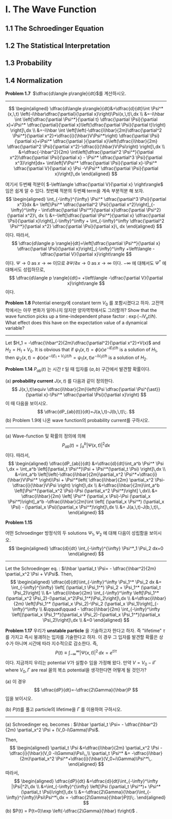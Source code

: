 I. The Wave Function
===



## 1.1 The Schroedinger Equation



## 1.2 The Statistical Interpretation



## 1.3 Probability



## 1.4 Normalization

<b>Problem 1.7 </b> $\dfrac{d\langle p\rangle}{dt}$를 계산하시오.

---

$$
\begin{aligned}
\dfrac{d\langle p\rangle}{dt}&=\dfrac{d}{dt}\int \Psi^*(x,\,t) \left(-i\hbar\dfrac{\partial}{\partial x}\right)\Psi(x,\,t)\,dx \\
&=-i\hbar \int \left[\dfrac{\partial \Psi^*}{\partial t} \dfrac{\partial \Psi}{\partial x}+\Psi^* \dfrac{\partial}{\partial x}\left(\dfrac{\partial \Psi}{\partial t}\right)  \right]\,dx \\
&=-i\hbar \int \left[\left(-\dfrac{i\hbar}{2m}\dfrac{\partial^2 \Psi^*}{\partial x^2}+\dfrac{i}{\hbar}V\Psi^*\right) \dfrac{\partial \Psi}{\partial x}+\Psi^* \dfrac{\partial }{\partial x}\left(\dfrac{i\hbar}{2m} \dfrac{\partial^2 \Psi}{\partial x^2}-\dfrac{i}{\hbar}V\Psi\right) \right]\,dx \\
&=\dfrac{-\hbar^2}{2m} \int\left[\dfrac{\partial^2 \Psi^*}{\partial x^2}\dfrac{\partial \Psi}{\partial x} - \Psi^* \dfrac{\partial^3 \Psi}{\partial x^3}\right]dx+ \int\left[V\Psi^* \dfrac{\partial \Psi}{\partial x}-\Psi^* \dfrac{\partial V}{\partial x} \Psi -V\Psi^* \dfrac{\partial \Psi}{\partial x}\right]\,dx
\end{aligned}
$$

여기서 두번째 적분이 $-\left\langle \dfrac{\partial V}{\partial x} \right\rangle$ 임은 쉽게 알 수 있다. 첫번째 적분의 두번째 term을 계속 부분적분 해 보자.
$$
\begin{aligned}
\int_{-\infty}^{\infty} \Psi^* \dfrac{\partial^3 \Psi}{\partial x^3}dx &= \left[\Psi^* \dfrac{\partial^2 \Psi}{\partial x^2}\right]_{-\infty}^\infty - \int\dfrac{\partial \Psi^*}{\partial x}\dfrac{\partial \Psi^2}{\partial x^2}\, dx \\
&=-\left[\dfrac{\partial \Psi^*}{\partial x} \dfrac{\partial \Psi}{\partial x}\right]_{-\infty}^\infty + \int_{-\infty}^\infty \dfrac{\partial^2 \Psi^*}{\partial x^2} \dfrac{\partial \Psi}{\partial x}\, dx
\end{aligned}
$$
이다. 따라서,
$$
\dfrac{d\langle p \rangle}{dt}=\left[\dfrac{\partial \Psi^*}{\partial x} \dfrac{\partial \Psi}{\partial x}\right]_{-\infty}^\infty +\left\langle -\dfrac{\partial V}{\partial x}\right\rangle
$$
이다.  $\Psi \to 0$ as $x \to \infty$ 이므로 $\partial \Psi/\partial x \to 0$ as $x \to \infty$ 이다. $-\infty$ 에 대해서도 $\Psi^*$ 에 대해서도 성립하므로,
$$
\dfrac{d\langle p \rangle}{dt}= +\left\langle -\dfrac{\partial V}{\partial x}\right\rangle
$$
이다.



<b>Problem 1.8</b> Potential energy에 constant term $V_0$ 를 포함시켰다고 하자. 고전역학에서는 아무 변화가 일어나지 않지만 양자역학에서도 그러할까? Show that the wave function picks up a time-independent phase factor : $\exp (-iV_ot/\hbar)$. What effect does this have on the expectation value of a dynamical variable?

---

Let $H_1 = -\dfrac{\hbar^2}{2m}\dfrac{\partial^2}{\partial x^2}+V(x)$ and $H_2 = H_1+V_0$. It is obvious that if $\psi_1 (x,\,t)= \phi (x)e^{-iE_1 t/\hbar}$ is a solution of $H_1$, then $\psi_2 (x,\,t) =\phi (x) e^{-i(E_1+V_0)t/\hbar}=\psi_1(x,\,t)e^{-iV_0t/\hbar}$ is a solution of $H_2$. 



<b>Problem 1.14</b> $P_{ab}(t)$ 는 시간 $t$ 일 때 입자를 $(a,\,b)$ 구간에서 발견할 확률이다. 

(a) **probability current** $J(x,\,t)$ 를 다음과 같이 정의한다.
$$
J(x,\,t)\equiv \dfrac{i\hbar}{2m}\left(\Psi \dfrac{\partial \Psi^{\ast}}{\partial x}-\Psi^* \dfrac{\partial \Psi}{\partial x}\right)
$$
이 때 다음을 보이시오.
$$
\dfrac{dP_{ab}(t)}{dt}=J(a,\,t)-J(b,\,t)\;.
$$
(b) Problem 1.9에 나온 wave function의 probability current를 구하시오.

---

(a) Wave-function 및 확률의 정의에 의해
$$
P_{ab}(t) = \int_a^b |\Psi(x,\,t)|^2dx
$$
이다. 따라서,
$$
\begin{aligned}
\dfrac{dP_{ab}}{dt} &=\dfrac{d}{dt}\int_a^b \Psi^* \Psi \,dx = \int_a^b \left[(\partial_t \Psi^*)\Psi + \Psi^*(\partial_t \Psi)
\right]\,dx \\
&=\int_a^b \left[\left(-\dfrac{i\hbar}{2m}\partial_x^2 \Psi^*+\dfrac{i}{\hbar}V\Psi^* \right)\Psi + \Psi^*\left( \dfrac{i\hbar}{2m} \partial_x^2 \Psi-\dfrac{i}{\hbar}V\Psi \right)   \right]\,dx \\
&=\dfrac{i\hbar}{2m}\int_a^b \left[\Psi^*(\partial_x^2 \Psi)-\Psi (\partial_x^2 \Psi^*)\right] \,dx\\
&= \dfrac{i\hbar}{2m} \left[ \Psi^* (\partial_x \Psi)-\Psi (\partial_x \Psi^*)\right]_a^b -\dfrac{i\hbar}{2m}\int \left[ (\partial_x \Psi^*) (\partial_x \Psi) - (\partial_x \Psi)(\partial_x \Psi^*)\right]\,dx \\
&= J(a,\,t)-J(b,\,t)\,.
\end{aligned}
$$


<b>Problem 1.15 </b>

어떤 Schroedinger 방정식의 두 solutions $\Psi_1,\,\Psi_2$ 에 대해 다음이 성립함을 보이시오.
$$
\begin{aligned}
\dfrac{d}{dt} \int_{-\infty}^{\infty} \Psi^*_1 \Psi_2 dx=0
\end{aligned}
$$

---

Let the Schroedinger eq. : $i\hbar \partial_t \Psi= - \dfrac{\hbar^2}{2m} \partial_x^2 \Psi + V\Psi$. Then,
$$
\begin{aligned}
\dfrac{d}{dt}\int_{-\infty}^\infty \Psi_1^* \Psi_2 dx &= \int_{-\infty}^{\infty} \left[ (\partial_t \Psi_1^*) \Psi_2 + \Psi_1^* (\partial_t \Psi_2)\right] \\
&= \dfrac{i\hbar}{2m} \int_{-\infty}^\infty \left[\Psi_1^* (\partial_x^2 \Psi_2)-(\partial_x^2\Psi_1^*)\Psi_2\right]\,dx \\
&=\dfrac{i\hbar}{2m} \left[\Psi_1^* (\partial_x \Psi_2)-\Psi_2 (\partial_x \Psi_1)\right]_{-\infty}^\infty \\
&\qquad\qquad - \dfrac{i\hbar}{2m} \int_{-\infty}^\infty \left[(\partial_x \Psi_1^*)(\partial_x \Psi_2)-(\partial_x \Psi_1^*)(\partial_x \Psi_2)\right]\,dx \\
&=0
\end{aligned}
$$


<b>Problem 1.17</b> 우리가 **unstable particle** 을 기술하고자 한다고 하자. 즉 "lifetime" $\tau$ 를 가지고 즉시 붕괘하는 입자를 기술한다고 하자. 이 경우 그 입자를 발견할 확률은 상수가 아니며 시간에 따라 지수적으로 감소한다. 즉,
$$
P(t) \equiv \int_{-\infty}^\infty |\Psi(x,\,t)|^2\,dx=e^{t/\tau}
$$
이다. 지금까지 우리는 potential $V$가 실함수 임을 가정해 왔다. 만약 $V=V_0-i\Gamma$ where $V_0,\,\Gamma$ are real 꼴의 복소 potential을 생각한다면 어떻게 될 것인가?

(a) 이 경우 
$$
\dfrac{dP}{dt}=-\dfrac{2\Gamma}{\hbar}P
$$
임을 보이시오.

(b) $P(t)$를 풀고 particle의 lifetime을 $\Gamma$ 를 이용하여 구하시오.

---

(a) Schroedinger eq. becomes : $i\hbar \partial_t \Psi= - \dfrac{\hbar^2}{2m} \partial_x^2 \Psi + (V_0-i\Gamma)\Psi$.

Then,
$$
\begin{aligned}
\partial_t \Psi &=\dfrac{i\hbar}{2m} \partial_x^2 \Psi -\dfrac{i}{\hbar}(V_0 -i\Gamma)\Psi\,,\\
\partial_t \Psi^* &= -\dfrac{i\hbar}{2m}\partial_x^2 \Psi^*+\dfrac{i}{\hbar}(V_0+i\Gamma)\Psi^*\,.
\end{aligned}
$$
따라서,
$$
\begin{aligned}
\dfrac{dP}{dt}
&=\dfrac{d}{dt}\int_{-\infty}^\infty |\Psi|^2\,dx \\
&=\int_{-\infty}^{\infty} \left[\Psi (\partial_t \Psi^*)+ \Psi^* (\partial_t \Psi)\right]\,dx \\
&=-\dfrac{2\Gamma}{\hbar}\int_{-\infty}^{\infty}\Psi\Psi^*\,dx = -\dfrac{2\Gamma}{\hbar}P(t)\;.
\end{aligned}
$$
(b) $P(t) = P(t=0)\exp \left(-\dfrac{2\Gamma}{\hbar} t\right)$ .




